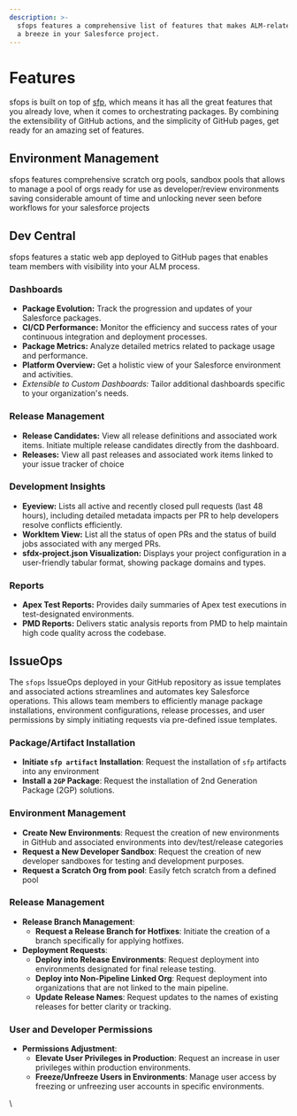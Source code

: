 ```yaml
---
description: >-
  sfops features a comprehensive list of features that makes ALM-related process
  a breeze in your Salesforce project.
---
```


# Features

sfops is built on top of [sfp](https://app.gitbook.com/o/fKx1Ub4x8BCvXSpvO1Hz/s/YLI5Ts7pWhWQV9UaBn3H/), which means it has all the great features that you already love, when it comes to orchestrating packages.  By combining the extensibility of GitHub actions, and the simplicity of GitHub pages, get ready for an amazing set of features.

## Environment Management

sfops features comprehensive scratch org pools, sandbox pools that allows to manage a pool of orgs ready for use as developer/review environments saving considerable amount of time and unlocking never seen before workflows for your salesforce projects

## Dev Central

sfops features a static web app deployed to GitHub pages that enables team members with visibility into your ALM process.

### **Dashboards**

* **Package Evolution:** Track the progression and updates of your Salesforce packages.
* **CI/CD Performance:** Monitor the efficiency and success rates of your continuous integration and deployment processes.
* **Package Metrics:** Analyze detailed metrics related to package usage and performance.
* **Platform Overview:** Get a holistic view of your Salesforce environment and activities.
* _Extensible to Custom Dashboards:_ Tailor additional dashboards specific to your organization's needs.

### **Release Management**

* **Release Candidates:** View all release definitions and associated work items. Initiate multiple release candidates directly from the dashboard.
* **Releases:**  View all past releases and associated work items linked to your issue tracker of choice

### &#x20;**Development Insights**

* **Eyeview:** Lists all active and recently closed pull requests (last 48 hours), including detailed metadata impacts per PR to help developers resolve conflicts efficiently.
* **WorkItem View:** List all the status of open PRs and the status of build jobs associated with any merged PRs.
* **sfdx-project.json Visualization:** Displays your project configuration in a user-friendly tabular format, showing package domains and types.

### **Reports**

* **Apex Test Reports:** Provides daily summaries of Apex test executions in test-designated environments.
* **PMD Reports:** Delivers static analysis reports from PMD to help maintain high code quality across the codebase.

## IssueOps

The `sfops` IssueOps deployed in your GitHub repository as issue templates and associated actions streamlines and automates key Salesforce operations. This  allows team members to efficiently manage package installations, environment configurations, release processes, and user permissions by simply initiating requests via pre-defined issue templates.

### Package/Artifact Installation

* **Initiate `sfp artifact` Installation**: Request the installation of  `sfp` artifacts into any environment
* **Install a `2GP` Package**: Request the installation of 2nd Generation Package (2GP) solutions.

### Environment Management

* **Create New Environments**: Request the creation of new environments in GitHub and associated environments into dev/test/release categories
* **Request a New Developer Sandbox**: Request the creation of new developer sandboxes for testing and development purposes.
* **Request a Scratch Org  from pool**:  Easily fetch scratch from a defined pool

### Release Management

* **Release Branch Management**:
  * **Request a Release Branch for Hotfixes**: Initiate the creation of a branch specifically for applying hotfixes.
* **Deployment Requests**:
  * **Deploy into Release Environments**: Request deployment into environments designated for final release testing.
  * **Deploy into Non-Pipeline Linked Org**: Request deployment into organizations that are not linked to the main pipeline.
  * **Update Release Names**: Request updates to the names of existing releases for better clarity or tracking.

### User and Developer Permissions

* **Permissions Adjustment**:
  * **Elevate User Privileges in Production**: Request an increase in user privileges within production environments.
  * **Freeze/Unfreeze Users in Environments**: Manage user access by freezing or unfreezing user accounts in specific environments.

\

